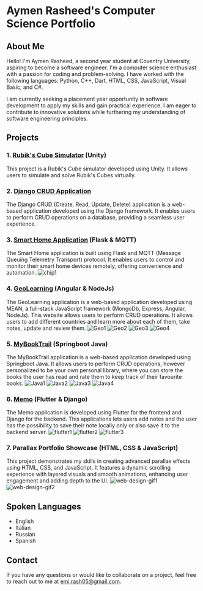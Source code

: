 # Aymen Rasheed's Computer Science Portfolio

## About Me

Hello! I'm Aymen Rasheed, a second year student at Coventry University, aspiring to become a software engineer. I'm a computer science enthusiast with a passion for coding and problem-solving. I have worked with the following languages: Python, C++, Dart, HTML, CSS, JavaScript, Visual Basic, and C#. 

I am currently seeking a placement year opportunity in software development to apply my skills and gain practical experience. I am eager to contribute to innovative solutions while furthering my understanding of software engineering principles.


## Projects

### 1. [Rubik's Cube Simulator]() (Unity)

This project is a Rubik's Cube simulator developed using Unity. It allows users to simulate and solve Rubik's Cubes virtually.

### 2. [Django CRUD Application](https://github.com/Emu55/Basic-CRUD-Project--Django)

The Django CRUD (Create, Read, Update, Delete) application is a web-based application developed using the Django framework. It enables users to perform CRUD operations on a database, providing a seamless user experience.

### 3. [Smart Home Application](https://github.com/Emu55/Smart-Home-App) (Flask & MQTT)

The Smart Home application is built using Flask and MQTT (Message Queuing Telemetry Transport) protocol. It enables users to control and monitor their smart home devices remotely, offering convenience and automation.
![chip1](https://github.com/user-attachments/assets/635d70f6-f022-46dd-b7a9-f74e91f7bd26)


### 4. [GeoLearning](https://github.com/Emu55/GeoLearning) (Angular & NodeJs)

The GeoLearning application is a web-based application developed using MEAN, a full-stack JavaScript framework (MongoDb, Express, Angular, NodeJs). This website allows users to perform CRUD operations. It allows users to add different countries and learn more about each of them, take notes, update and review them.
![Geo1](https://github.com/user-attachments/assets/3b5f7534-443e-496e-a65f-4087744b7e9c)
![Geo2](https://github.com/user-attachments/assets/bf05d430-91c3-4fc9-8308-687035bd2bb8)
![Geo3](https://github.com/user-attachments/assets/996d64a6-0bc0-4e66-a1c3-d0d583e72280)
![Geo4](https://github.com/user-attachments/assets/b1c5619c-2037-4dd1-b729-d12d65670e23)

### 5. [MyBookTrail](https://github.com/Emu55/MyBookTrail) (Springboot Java)

The MyBookTrail application is a web-based application developed using Springboot Java. It allows users to perform CRUD operations, however personalized to be your own personal library, where you can store the books the user has read and rate them to keep track of their favourite books.
![Java1](https://github.com/user-attachments/assets/a2db1d36-e057-4ea9-8c62-fc6a059b2a2c)
![Java2](https://github.com/user-attachments/assets/64a3cb31-b226-427e-9fc5-45b0ee3234b2)
![Java3](https://github.com/user-attachments/assets/94f91354-77e2-4a00-a614-fe0559e8f992)
![Java4](https://github.com/user-attachments/assets/f9cb61ae-3997-47e3-a327-4e8153638f89)

### 6. [Memo](https://github.com/Emu55/Memo) (Flutter & Django)

The Memo application is developed using Flutter for the frontend and Django for the backend. This applications lets users add notes and the user has the possibility to save their note locally only or also save it to the backend server. 
![flutter1](https://github.com/user-attachments/assets/e8bd6fbc-5a8c-4760-a355-428602389ead)
![flutter2](https://github.com/user-attachments/assets/ad34db41-be24-437c-b2c1-69a3f5e32abf)
![flutter3](https://github.com/user-attachments/assets/9af2e15f-37f8-4f4f-881c-8725a771e5e3)

### 7. Parallax Portfolio Showcase (HTML, CSS & JavaScript)

This project demonstrates my skills in creating advanced parallax effects using HTML, CSS, and JavaScript. It features a dynamic scrolling experience with layered visuals and smooth animations, enhancing user engagement and adding depth to the UI.
![web-design-gif1](https://github.com/user-attachments/assets/c7295cdc-fb57-48c4-8571-1d8ff3b0087c)
![web-design-gif2](https://github.com/user-attachments/assets/8be839f7-1ef7-4491-81b3-19b2ea747f90)


## Spoken Languages

- English
- Italian
- Russian
- Spanish

## Contact

If you have any questions or would like to collaborate on a project, feel free to reach out to me at [emi.rash05@gmail.com](mailto:emi.rash05@gmail.com).

